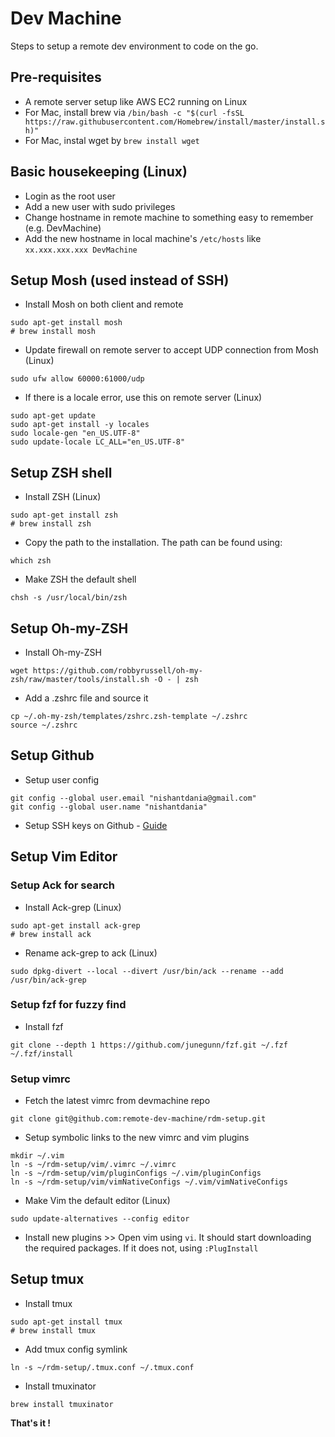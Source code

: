 # Dev Machine
Steps to setup a remote dev environment to code on the go.

## Pre-requisites
- A remote server setup like AWS EC2 running on Linux
- For Mac, install brew via 
  `/bin/bash -c "$(curl -fsSL https://raw.githubusercontent.com/Homebrew/install/master/install.sh)"`
- For Mac, instal wget by `brew install wget`

## Basic housekeeping (Linux)
- Login as the root user
- Add a new user with sudo privileges
- Change hostname in remote machine to something easy to remember (e.g. DevMachine)
- Add the new hostname in local machine's `/etc/hosts` like `xx.xxx.xxx.xxx DevMachine`

## Setup Mosh (used instead of SSH)
- Install Mosh on both client and remote
```
sudo apt-get install mosh
# brew install mosh
```
- Update firewall on remote server to accept UDP connection from Mosh (Linux)
```
sudo ufw allow 60000:61000/udp
```
- If there is a locale error, use this on remote server (Linux)
```
sudo apt-get update
sudo apt-get install -y locales
sudo locale-gen "en_US.UTF-8"
sudo update-locale LC_ALL="en_US.UTF-8"
```

## Setup ZSH shell
- Install ZSH (Linux)
```
sudo apt-get install zsh
# brew install zsh
```
- Copy the path to the installation. The path can be found using:
```
which zsh
```
- Make ZSH the default shell
```
chsh -s /usr/local/bin/zsh
```

## Setup Oh-my-ZSH
- Install Oh-my-ZSH
```
wget https://github.com/robbyrussell/oh-my-zsh/raw/master/tools/install.sh -O - | zsh
```
- Add a .zshrc file and source it
```
cp ~/.oh-my-zsh/templates/zshrc.zsh-template ~/.zshrc
source ~/.zshrc
```

## Setup Github
- Setup user config
```
git config --global user.email "nishantdania@gmail.com"
git config --global user.name "nishantdania"
```
- Setup SSH keys on Github - [Guide](https://help.github.com/en/articles/connecting-to-github-with-ssh)

## Setup Vim Editor

### Setup Ack for search
- Install Ack-grep (Linux)
```
sudo apt-get install ack-grep
# brew install ack
```
- Rename ack-grep to ack (Linux)
```
sudo dpkg-divert --local --divert /usr/bin/ack --rename --add /usr/bin/ack-grep
```

### Setup fzf for fuzzy find
- Install fzf
```
git clone --depth 1 https://github.com/junegunn/fzf.git ~/.fzf
~/.fzf/install
```
### Setup vimrc
- Fetch the latest vimrc from devmachine repo
```
git clone git@github.com:remote-dev-machine/rdm-setup.git
```
- Setup symbolic links to the new vimrc and vim plugins
```
mkdir ~/.vim
ln -s ~/rdm-setup/vim/.vimrc ~/.vimrc
ln -s ~/rdm-setup/vim/pluginConfigs ~/.vim/pluginConfigs
ln -s ~/rdm-setup/vim/vimNativeConfigs ~/.vim/vimNativeConfigs
```
- Make Vim the default editor (Linux)
```
sudo update-alternatives --config editor
```
- Install new plugins >> Open vim using `vi`. It should start downloading the required packages. If it does not, using `:PlugInstall`

## Setup tmux
- Install tmux
```
sudo apt-get install tmux
# brew install tmux
```
- Add tmux config symlink
```
ln -s ~/rdm-setup/.tmux.conf ~/.tmux.conf
```
- Install tmuxinator
```
brew install tmuxinator
```

**That's it !**
